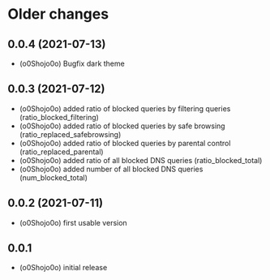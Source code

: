 # Older changes
## 0.0.4 (2021-07-13)

-   (o0Shojo0o) Bugfix dark theme

## 0.0.3 (2021-07-12)

-   (o0Shojo0o) added ratio of blocked queries by filtering queries (ratio_blocked_filtering)
-   (o0Shojo0o) added ratio of blocked queries by safe browsing (ratio_replaced_safebrowsing)
-   (o0Shojo0o) added ratio of blocked queries by parental control (ratio_replaced_parental)
-   (o0Shojo0o) added ratio of all blocked DNS queries (ratio_blocked_total)
-   (o0Shojo0o) added number of all blocked DNS queries (num_blocked_total)

## 0.0.2 (2021-07-11)

-   (o0Shojo0o) first usable version

## 0.0.1

-   (o0Shojo0o) initial release

